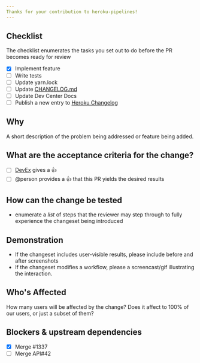 ```yaml
---
Thanks for your contribution to heroku-pipelines!
---
```


## Checklist

The checklist enumerates the tasks you set out to do before the PR becomes ready for review

- [x] Implement feature
- [ ] Write tests
- [ ] Update yarn.lock
- [ ] Update [CHANGELOG.md](https://github.com/heroku/heroku-pipelines/blob/master/CHANGELOG.md)
- [ ] Update Dev Center Docs
- [ ] Publish a new entry to [Heroku Changelog](https://devcenter.heroku.com/changelog)

## Why
A short description of the problem being addressed or feature being added.

## What are the acceptance criteria for the change?
- [ ] [DevEx](https://github.com/heroku/devex) gives a :+1:
- [ ] @person provides a :+1: that this PR yields the desired results

## How can the change be tested
- enumerate a *list* of steps that the reviewer may step through to fully experience the changeset being introduced

## Demonstration
- If the changeset includes user-visible results, please include before and after screenshots
- If the changeset modifies a workflow, please a screencast/gif illustrating the interaction.

## Who's Affected
How many users will be affected by the change? Does it affect to 100% of our users, or just a subset of them?

## Blockers & upstream dependencies
- [x] Merge #1337
- [ ] Merge API#42
